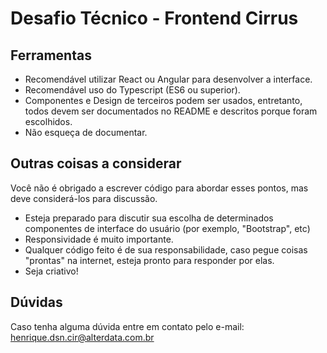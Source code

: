 # Desafio Técnico - Frontend Cirrus

## Ferramentas
* Recomendável utilizar React ou Angular para desenvolver a interface.
* Recomendável uso do Typescript (ES6 ou superior).
* Componentes e Design de terceiros podem ser usados, entretanto, todos devem ser documentados no README e descritos porque foram escolhidos.
* Não esqueça de documentar.

## Outras coisas a considerar
Você não é obrigado a escrever código para abordar esses pontos, mas deve considerá-los para discussão.

* Esteja preparado para discutir sua escolha de determinados componentes de interface do usuário (por exemplo, "Bootstrap", etc)
* Responsividade é muito importante.
* Qualquer código feito é de sua responsabilidade, caso pegue coisas "prontas" na internet, esteja pronto para responder por elas.
* Seja criativo!

## Dúvidas
Caso tenha alguma dúvida entre em contato pelo e-mail: henrique.dsn.cir@alterdata.com.br